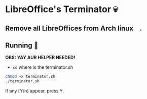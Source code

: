 # LibreOffice's Terminator 💀
## Remove all LibreOffices from Arch linux <a href="https://archlinux.org"><img src="https://cdn0.iconfinder.com/data/icons/flat-round-system/512/archlinux-512.png" width="15"></a>.

## Running 🔧
**OBS: YAY AUR HELPER NEEDED!**

- `cd` where is the terminator.sh
```sh
chmod +x terminator.sh
./terminator.sh
```

If any [Y/n] appear, press Y.
